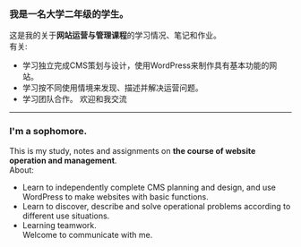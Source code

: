 ### 我是一名大学二年级的学生。   
这是我的关于**网站运营与管理课程**的学习情况、笔记和作业。  
有关: 
* 学习独立完成CMS策划与设计，使用WordPress来制作具有基本功能的网站。
* 学习按不同使用情境来发现、描述并解决运营问题。
* 学习团队合作。
欢迎和我交流  
---  
### I'm a sophomore.  
This is my study, notes and assignments on **the course of website operation and management**.  
About: 
* Learn to independently complete CMS planning and design, and use WordPress to make websites with basic functions.
* Learn to discover, describe and solve operational problems according to different use situations.
* Learning teamwork.  
Welcome to communicate with me.  

